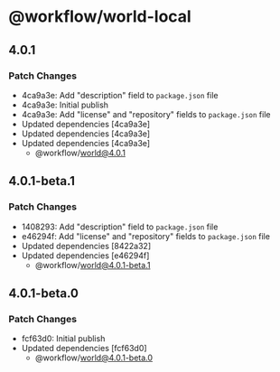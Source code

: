 # @workflow/world-local

## 4.0.1

### Patch Changes

- 4ca9a3e: Add "description" field to `package.json` file
- 4ca9a3e: Initial publish
- 4ca9a3e: Add "license" and "repository" fields to `package.json` file
- Updated dependencies [4ca9a3e]
- Updated dependencies [4ca9a3e]
- Updated dependencies [4ca9a3e]
  - @workflow/world@4.0.1

## 4.0.1-beta.1

### Patch Changes

- 1408293: Add "description" field to `package.json` file
- e46294f: Add "license" and "repository" fields to `package.json` file
- Updated dependencies [8422a32]
- Updated dependencies [e46294f]
  - @workflow/world@4.0.1-beta.1

## 4.0.1-beta.0

### Patch Changes

- fcf63d0: Initial publish
- Updated dependencies [fcf63d0]
  - @workflow/world@4.0.1-beta.0
